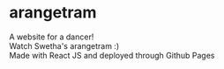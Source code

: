 # arangetram
A website for a dancer!<br>
Watch Swetha's arangetram :)<br>
Made with React JS and deployed through Github Pages
